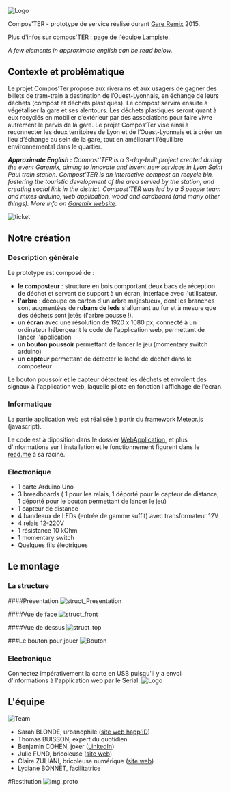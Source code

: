 
![Logo](documents/images/logo.png)

Compos'TER - prototype de service réalisé durant [Gare Remix](http://garemixsaintpaul.grandlyon.com/) 2015.

Plus d'infos sur compos'TER : [page de l'équipe Lampiste](http://garemixsaintpaul.grandlyon.com/index.php/les-lampistes).

*A few elements in approximate english can be read below.*

## Contexte et problématique

Le projet Compos’Ter propose aux riverains et aux usagers de gagner des billets de tram-train à destination de l’Ouest-Lyonnais, en échange de leurs déchets (compost et déchets plastiques). Le compost servira ensuite à végétaliser la gare et ses alentours. Les déchets plastiques seront quant à eux recyclés en mobilier d’extérieur par des associations pour faire vivre autrement le parvis de la gare. Le projet Compos’Ter vise ainsi à reconnecter les deux territoires de Lyon et de l’Ouest-Lyonnais et à créer un lieu d’échange au sein de la gare, tout en améliorant l’équilibre environnemental dans le quartier.

***Approximate English :***
*Compost'TER is a 3-day-built project created during the event Garemix, aiming to innovate and invent new services in Lyon Saint Paul train station. Compost'TER is an interactive compost an recycle bin, fostering the touristic development of the area served by the station, and creating social link in the district. Compost'TER was led by a 5 people team and mixes arduino, web application, wood and cardboard (and many other things). More info on [Garemix website](http://garemixsaintpaul.grandlyon.com/index.php/les-lampistes/).*

![ticket](documents/images/casino.png)

## Notre création

### Description générale

Le prototype est composé de :
- **le composteur** : structure en bois comportant deux bacs de réception de déchet et servant de support à un écran, interface avec l'utilisateur.
- **l'arbre** : découpe en carton d'un arbre majestueux, dont les branches sont augmentées de **rubans de leds** s'allumant au fur et à mesure que des déchets sont jetés (l'arbre pousse !).
- un **écran** avec une résolution de 1920 x 1080 px, connecté à un ordinateur hébergeant le code de l'application web, permettant de lancer l'application
- un **bouton poussoir** permettant de lancer le jeu (momentary switch arduino)
- un **capteur** permettant de détecter le laché de déchet dans le composteur

Le bouton poussoir et le capteur détectent les déchets et envoient des signaux à l'application web, laquelle pilote en fonction l'affichage de l'écran.

### Informatique

La partie application web est réalisée à partir du framework Meteor.js (javascript).

Le code est à diposition dans le dossier [WebApplication](WebApplication), et plus d'informations sur l'installation et le fonctionnement figurent dans le [read.me](WebApplication/readme.md) à sa racine.

### Electronique
- 1 carte Arduino Uno
- 3 breadboards ( 1 pour les relais, 1 déporté pour le capteur de distance, 1 déporté pour le bouton permettant de lancer le jeu)
- 1 capteur de distance
- 4 bandeaux de LEDs (entrée de gamme suffit) avec transformateur 12V
- 4 relais 12-220V
- 1 résistance 10 kOhm
- 1 momentary switch
- Quelques fils électriques

## Le montage
### La structure
####Présentation
![struct_Presentation](documents/images/croquis_prototype_global.png)

####Vue de face
![struct_front](documents/images/croquis_prototype_face.png)

####Vue de dessus
![struct_top](documents/images/croquis_prototype_dessus.png)

###Le bouton pour jouer
![Bouton](documents/images/bouton.png)

### Electronique
Connectez impérativement la carte en USB puisqu'il y a envoi d'informations à l'application web par le Serial.
![Logo](documents/images/arduino_img.png)





## L'équipe
![Team](documents/images/team.jpg)
- Sarah BLONDE, urbanophile ([site web happ'iD](http://www.happid.fr/))
- Thomas BUISSON, expert du quotidien
- Benjamin COHEN, joker ([LinkedIn](https://fr.linkedin.com/pub/benjamin-cohen/10/9b6/a66))
- Julie FUND, bricoleuse ([site web](http://juliefund.fr/))
- Claire ZULIANI, bricoleuse numérique ([site web](http://www.clairezuliani.com/))
- Lydiane BONNET, facilitatrice


#Restitution
![img_proto](documents/images/IMG_3572.jpg)
